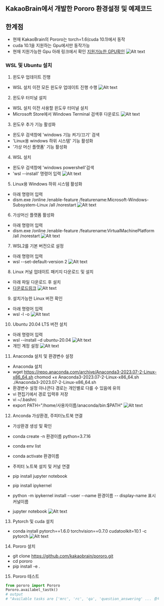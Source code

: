 ## KakaoBrain에서 개발한 Pororo 환경설정 및 예제코드 ##

## 한계점 ##
- 현재 KakaoBrain의 Pororo는 torch=1.6(cuda 10.1)에서 동작
- cuda 10.1을 지원하는 Gpu에서만 동작가능
- 현재 지원가능한 Gpu 아래 링크에서 확인
[지원가능한 GPU확인](https://www.wikiwand.com/en/CUDA)
![Alt text](./image/image-14.png)

### WSL 및 Ubuntu 설치 ###
1. 윈도우 업데이트 진행
- WSL 설치 이전 모든 윈도우 업데이트 진행 수행
![Alt text](./image/image.png)

2. 윈도우 터미널 설치
- WSL 설치 이전 사용할 윈도우 터미널 설치
- Microsoft Store에서 Windows Terminal 검색후 다운로드
![Alt text](./image/image-1.png)

3. 윈도우 추가 기능 활성화
- 윈도우 검색창에 'windows 기능 켜기/끄기' 검색
- 'Linux용 windows 하위 시스템' 기능 활성화
- '가상 머신 플랫폼' 기능 활성화

4. WSL 설치
- 윈도우 검색창에 'windows powershell'검색
- 'wsl --install' 명령어 입력
![Alt text](./image/image-3.png)

5. Linux용 Windows 하위 시스템 활성화
- 아래 명령어 입력
- dism.exe /online /enable-feature /featurename:Microsoft-Windows-Subsystem-Linux /all /norestart
![Alt text](./image/image-4.png)

6. 가상머신 플랫폼 활성화
- 아래 명령어 입력
- dism.exe /online /enable-feature /featurename:VirtualMachinePlatform /all /norestart
![Alt text](./image/image-5.png)

7. WSL2를 기본 버전으로 설정
- 아래 명령어 입력
- wsl --set-default-version 2
![Alt text](./image/image-7.png)

8. Linux 커널 업데이트 패키지 다운로드 및 설치
- 아래 파일 다운로드 후 설치
- [다운로드링크](https://wslstorestorage.blob.core.windows.net/wslblob/wsl_update_x64.msi)
![Alt text](./image/image-6.png)

9. 설치가능한 Linux 버전 확인
- 아래 명령어 입력
- wsl -l -o
![Alt text](./image/image-8.png)

10. Ubuntu 20.04 LTS 버전 설치
- 아래 명령어 입력
- wsl --install –d ubuntu-20.04
![Alt text](./image/image-9.png)
- 개인 계정 설정
![Alt text](./image/image-10.png)

11. Anaconda 설치 및 환경변수 설정
- Anaconda 설치
- wget https://repo.anaconda.com/archive/Anaconda3-2023.07-2-Linux-x86_64.sh chomod +x Anaconda3-2023.07-2-Linux-x86_64.sh ./Anaconda3-2023.07-2-Linux-x86_64.sh
- 환경변수 설정 아나콘다 경로는 개인별로 다를 수 있음에 유의
- vi 편집기에서 경로 입력후 저장
- vi ~/.bashrc
- export PATH="/home/사용자이름/anaconda/bin:$PATH"
![Alt text](./image/image-11.png)

12. Anconda 가상환경, 주피터노트북 연결
- 가상환경 생성 및 확인
- conda create -n 환경이름 python=3.7.16
- conda env list
- conda activate 환경이름

- 주피터 노트북 설치 및 커널 연결
- pip install jupyter notebook
- pip install ipykernel
- python -m ipykernel install --user --name 환경이름 -- display-name 표시커널이름
- jupyter notebook
![Alt text](/image/image-12.png)

13. Pytorch 및 cuda 설치
- conda install pytorch==1.6.0 torchvision==0.7.0 cudatoolkit=10.1 -c pytorch
![Alt text](/image/image-13.png)

14. Pororo 설치
- git clone https://github.com/kakaobrain/pororo.git
- cd pororo
- pip install -e .

15. Pororo 테스트
```python
from pororo import Pororo
Pororo.availabel_tastk()
# output
# "Available tasks are ['mrc', 'rc', 'qa', 'question_answering' ... 중략"
```